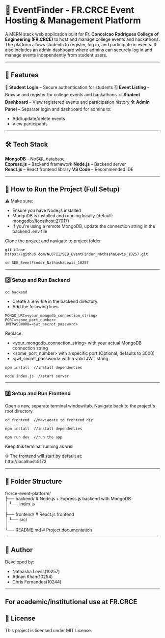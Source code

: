 # 📅 EventFinder - FR.CRCE Event Hosting & Management Platform

A MERN stack web application built for **Fr. Conceicao Rodrigues College of Engineering (FR.CRCE)** to host and manage college events and hackathons. The platform allows students to register, log in, and participate in events. It also includes an admin dashboard where admins can securely log in and manage events independently from student users.

---

## 🚀 Features

🔐 **Student Login** – Secure authentication for students
🗓️ **Event Listing** – Browse and register for college events and hackathons
📊 **Student Dashboard** – View registered events and participation history
🛠️ **Admin Panel** – Separate login and dashboard for admins to:
  - Add/update/delete events
  - View participants

---

## 🛠️ Tech Stack

**MongoDB** – NoSQL database  
**Express.js** – Backend framework
**Node.js** – Backend server  
**React.js** – React frontend library
**VS Code** – Recommended IDE

---

## 🔧 How to Run the Project (Full Setup)

⚠️ Make sure:
- Ensure you have Node.js installed
- MongoDB is installed and running locally (default: mongodb://localhost:27017)
- If you're using a remote MongoDB, update the connection string in the backend .env file

Clone the project and navigate to project folder
```
git clone https://github.com/NL0711/SEB_EventFinder_NathashaLewis_10257.git
```
```
cd SEB_EventFinder_NathashaLewis_10257
```

---

### 2️⃣ Setup and Run Backend

```
cd backend
```
- Create a .env file in the backend directory.
- Add the following lines
```
MONGO_URI=<your_mongodb_connection_string>
PORT=<some_port_number>
JWTPASSWORD=<jwt_secret_password>  
```
Replace:
- <your_mongodb_connection_string> with your actual MongoDB connection string
- <some_port_number> with a specific port (Optional, defaults to 3000)
- <jwt_secret_password> with a valid JWT string
```
npm install  //install dependencies
```
```
node index.js  //start server
```

---

### 3️⃣ Setup and Run Frontend

Open a new, separate terminal window/tab. Navigate back to the project's root directory.
```
cd frontend  //naviagate to frontend dir
```
```
npm install  //install dependencies
```
```
npm run dev  //run the app
```
Keep this terminal running as well

🌐 The frontend will start by default at:  
http://localhost:5173

---

## 📁 Folder Structure

frcrce-event-platform/  
├── backend/       # Node.js + Express.js backend with MongoDB  
│   └── index.js  
│  
├── frontend/      # React.js frontend  
│   └── src/  
│  
└── README.md      # Project documentation

---

## 👤 Author

Developed by:
- Nathasha Lewis(10257)
- Adnan Khan(10254)
- Chris Fernandes(10244)

---
For academic/institutional use at **FR.CRCE**
---

## 📜 License

This project is licensed under MIT License.

